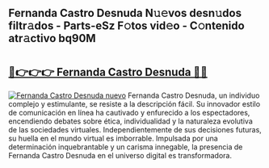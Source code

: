 ## Fernanda Castro Desnuda N𝚞𝚎vos desn𝚞dos filtr𝚊dos - Parts-eSz F𝚘tos vid𝚎o - C𝚘ntenido atr𝚊ctivo bq90M

# <h2><a href="http://mb6ux55.tromn.icu/?c=Fernanda+Castro+Desnuda">🔗👉👉👉 Fernanda Castro Desnuda 🔗🔗</a></h2>

[![Fernanda Castro Desnuda nuevo](https://i.imgur.com/pEAQMta.gif)](http://mb6ux55.tromn.icu/?c=Fernanda+Castro+Desnuda)
Fernanda Castro Desnuda, un individuo complejo y estimulante, se resiste a la descripción fácil. Su innovador estilo de comunicación en línea ha cautivado y enfurecido a los espectadores, encendiendo debates sobre ética, individualidad y la naturaleza evolutiva de las sociedades virtuales. Independientemente de sus decisiones futuras, su huella en el mundo virtual es imborrable. Impulsada por una determinación inquebrantable y un carisma innegable, la presencia de Fernanda Castro Desnuda en el universo digital es transformadora.
